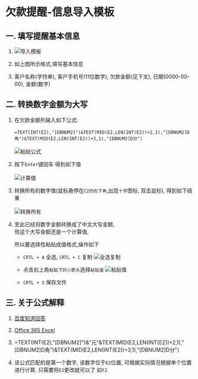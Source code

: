 # 欠款提醒-信息导入模板

## 一. 填写提醒基本信息

1. ![导入模板](http://wx1.sinaimg.cn/mw690/0068GZMlgy1fustksk1ajj31250jzjud.jpg "导入模板")

2. 如上图所示格式,填写基本信息

3. 客户名称(字符串), 客户手机号(11位数字), 欠款金额(见下文), 日期(0000-00-00), 金额(数字)

## 二. 转换数字金额为大写

1. 在欠款金额列输入如下公式: <br><br>
    `=TEXT(INT(E2),"[DBNUM2]")&TEXT(MID(E2,LEN(INT(E2))+2,1),"[DBNUM2]D角")&TEXT(MID(E2,LEN(INT(E2))+3,1),"[DBNUM2]D分")` <br><br>
    ![粘贴公式](http://wx4.sinaimg.cn/mw690/0068GZMlgy1fustttbhydj316c0h2ae6.jpg "粘贴公式")

2. 按下`Enter`键回车 得到如下值 <br><br>
    ![计算值](http://wx2.sinaimg.cn/mw690/0068GZMlgy1fusttya8ywj31200gk41k.jpg "计算值")

3. 转换所有的数字值(鼠标悬停在`C2的右下角`,出现`十字`图标, 双击鼠标), 得到如下结果 <br><br>
    ![转换所有](http://wx1.sinaimg.cn/mw690/0068GZMlgy1fusu4avpxej31500h4jv4.jpg "转换所有")

4. 至此已经将数字金额转换成了中文大写金额, <br>
    但这个大写金额还是一个计算值,<br> 

    所以要选择性粘贴成值格式,操作如下
    - `CRTL + A` 全选, `CRTL + C` 复制
    ![全选复制](http://wx4.sinaimg.cn/mw690/0068GZMlgy1fusu4emsf3j315u0f9znx.jpg "全选复制")

    - 点击右上角`粘贴下的小箭头`选择`粘贴值`
    ![粘贴值](http://wx4.sinaimg.cn/mw690/0068GZMlly1fusuesch5ej32bs3407wn.jpg "粘贴纸")

    - `CRTL + S` 保存文件

## 三. 关于公式解释

1. [百度知道回答](https://jingyan.baidu.com/article/642c9d3419aec5644a46f73a.html)

2. [Office 365 Excel](https://support.office.com/zh-cn/excel)

3. =TEXT(INT(E2),"[DBNUM2]")&"元"&TEXT(MID(E2,LEN(INT(E2))+2,1),"[DBNUM2]D角")&TEXT(MID(E2,LEN(INT(E2))+3,1),"[DBNUM2]D分")

4. 该公式匹配的是第一个数字, 该数字位于`E2`位置, 可根据实际情况根据单个位置进行计算, 只需要将`E2`更改就可以了 如`F2`